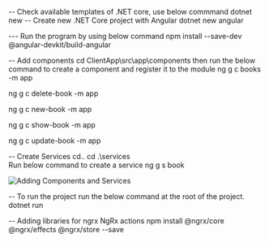 -- Check available templates of .NET core, use below commmand
dotnet new
-- Create new .NET Core project with Angular
dotnet new angular

--- Run the program by using below command
npm install --save-dev @angular-devkit/build-angular

-- Add components
cd ClientApp\src\app\components
then run the below command to create a component and register it to the module
ng g c books -m app

ng g c delete-book -m app

ng g c new-book -m app

ng g c show-book -m app

ng g c update-book -m app

-- Create Services
cd..
cd .\services\
Run below command to create a service
ng g s book

![Adding Components and Services](https://blogger.googleusercontent.com/img/b/R29vZ2xl/AVvXsEiR1A9O4L0_wm-PAAGsye_7sv2nn8_YFVZYcKLw0DT06HjuEFET9zs3k3cs8Asj5qUA4oQly6bZmdKuYke6WpWK7Wdd-j54m0JNe0uDY-BkbY695Y0ey6ihz6MUPCwI2EjpuUde00LpkzfPlLgLFl3M0s1Hk0e16Jw9R6B0FObLqJbFIjy0R9cYYUBou-uK/s1029/Angluar_Component_Services.png "Adding Components and Services")

-- To run the project run the below command at the root of the project.
dotnet run


-- Adding libraries for ngrx NgRx actions
npm install @ngrx/core @ngrx/effects @ngrx/store --save